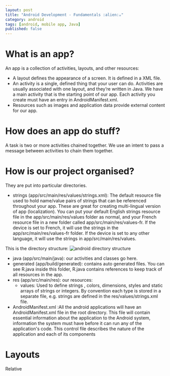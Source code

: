 ```yaml
---
layout: post
title: "Android Development - Fundamentals :alien:☕"
category: android
tags: [android, mobile app, Java]
published: false
---
```

# What is an app?

An app is a collection of activities, layouts, and other resources:
- A layout defines the appearance of a screen. It is defined in a XML file.
- An activity is a single, defined thing that your user can do. Activities are usually
associated with one layout, and they’re written in Java. We have a main activity
that is the starting point of our app. Each activity you create must have an entry in AndroidManifest.xml.
- Resources such as images and application data provide external content for our app.

# How does an app do stuff?

A task is two or more activities chained together. We use an intent to pass a message between activities to chain them together.

# How is our project organised?

They are put into particular directories.
  - strings (app/src/main/res/values/strings.xml): The default resource file used to hold name/value pairs of strings that can be referenced throughout your app. These are great for creating multi-lingual version of app (localization). You can put your default English
  strings resource file in the app/src/main/res/values folder as normal, and your French resource file in a new folder called app/src/main/res/values-fr. If the device is set to French, it will use the strings in the app/src/main/res/values-fr folder. If the device is set to any other language, it will use the strings in app/src/main/res/values.

This is the directory structure:
![android directory structure](/assets/img/blog/2017-11-11-android/android-directory-structure.png)

- java (app/src/main/java): our activities and classes go here.
- generated (app/build/generated): contains auto generated files. You can see R.java inside
this folder, R.java contains references to keep track of all resources in the app.
- res (app/src/main/res): our resources:
    - values: Used to define strings , colors, dimensions, styles and static arrays of strings or integers. By convention each type is stored in a separate file, e.g. strings are defined in the res/values/strings.xml file.
- AndroidManifest.xml :All the android applications will have an AndroidManifest.xml file in the root directory. This file will contain essential information about the application to the Android system, information the system must have before it can run any of the application's code. This control file describes the nature of the application and each of its components

# Layouts

Relative
